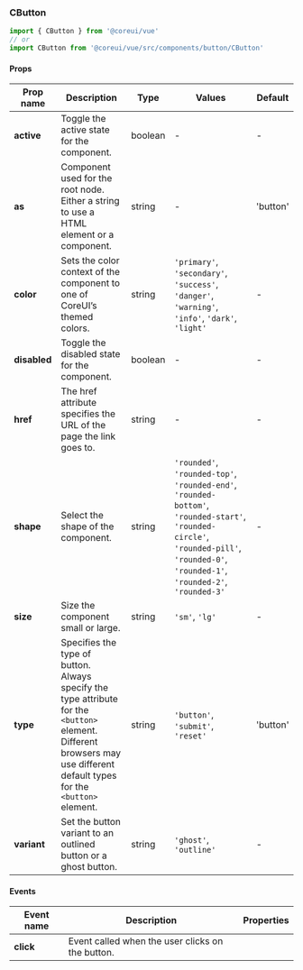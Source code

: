 ### CButton

```jsx
import { CButton } from '@coreui/vue'
// or
import CButton from '@coreui/vue/src/components/button/CButton'
```

#### Props

| Prop name    | Description                                                                                                                                                                   | Type    | Values                                                                                                                                                                                 | Default  |
| ------------ | ----------------------------------------------------------------------------------------------------------------------------------------------------------------------------- | ------- | -------------------------------------------------------------------------------------------------------------------------------------------------------------------------------------- | -------- |
| **active**   | Toggle the active state for the component.                                                                                                                                    | boolean | -                                                                                                                                                                                      | -        |
| **as**       | Component used for the root node. Either a string to use a HTML element or a component.                                                                                       | string  | -                                                                                                                                                                                      | 'button' |
| **color**    | Sets the color context of the component to one of CoreUI’s themed colors.                                                                                                     | string  | `'primary'`, `'secondary'`, `'success'`, `'danger'`, `'warning'`, `'info'`, `'dark'`, `'light'`                                                                                        | -        |
| **disabled** | Toggle the disabled state for the component.                                                                                                                                  | boolean | -                                                                                                                                                                                      | -        |
| **href**     | The href attribute specifies the URL of the page the link goes to.                                                                                                            | string  | -                                                                                                                                                                                      | -        |
| **shape**    | Select the shape of the component.                                                                                                                                            | string  | `'rounded'`, `'rounded-top'`, `'rounded-end'`, `'rounded-bottom'`, `'rounded-start'`, `'rounded-circle'`, `'rounded-pill'`, `'rounded-0'`, `'rounded-1'`, `'rounded-2'`, `'rounded-3'` | -        |
| **size**     | Size the component small or large.                                                                                                                                            | string  | `'sm'`, `'lg'`                                                                                                                                                                         | -        |
| **type**     | Specifies the type of button. Always specify the type attribute for the `<button>` element.<br>Different browsers may use different default types for the `<button>` element. | string  | `'button'`, `'submit'`, `'reset'`                                                                                                                                                      | 'button' |
| **variant**  | Set the button variant to an outlined button or a ghost button.                                                                                                               | string  | `'ghost'`, `'outline'`                                                                                                                                                                 | -        |

#### Events

| Event name | Description                                      | Properties |
| ---------- | ------------------------------------------------ | ---------- |
| **click**  | Event called when the user clicks on the button. |
